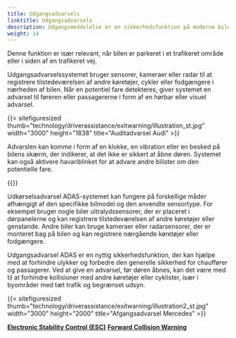 ```yaml
---
title: Udgangsadvarsels
linktitle: Udgangsadvarsels
description: Udgangsmeddelelse er en sikkerhedsfunktion på moderne biler designet til at advare førere og passagerer om potentielle farer, når de forbereder sig på at forlade køretøjet.
weight: 14
---
```

<!-- markdownlint-disable MD033 -->
Denne funktion er især relevant, når bilen er parkeret i et trafikeret område eller i siden af ​​en trafikeret vej.

Udgangsadvarselssystemet bruger sensorer, kameraer eller radar til at registrere tilstedeværelsen af ​​andre køretøjer, cykler eller fodgængere i nærheden af ​​bilen. Når en potentiel fare detekteres, giver systemet en advarsel til føreren eller passagererne i form af en hørbar eller visuel advarsel.

{{< sitefiguresized thumb="technology/driverassistance/exitwarning/illustration_st.jpg" width="3000" height="1838" title="Auditadvarsel Audi" >}}

Advarslen kan komme i form af en klokke, en vibration eller en besked på bilens skærm, der indikerer, at det ikke er sikkert at åbne døren. Systemet kan også aktivere havariblinket for at advare andre bilister om den potentielle fare.

{{<evkxdisplayaddarticle />}}

Udkørselsadvarsel ADAS-systemet kan fungere på forskellige måder afhængigt af den specifikke bilmodel og den anvendte sensortype. For eksempel bruger nogle biler ultralydssensorer, der er placeret i dørpanelerne og kan registrere tilstedeværelsen af ​​andre køretøjer eller genstande. Andre biler kan bruge kameraer eller radarsensorer, der er monteret bag på bilen og kan registrere nærgående køretøjer eller fodgængere.

Udgangsadvarsel ADAS er en nyttig sikkerhedsfunktion, der kan hjælpe med at forhindre ulykker og forbedre den generelle sikkerhed for chauffører og passagerer. Ved at give en advarsel, før døren åbnes, kan det være med til at forhindre kollisioner med andre køretøjer eller cyklister, især i byområder med tæt trafik og begrænset udsyn.

{{< sitefiguresized thumb="technology/driverassistance/exitwarning/illustration2_st.jpg" width="3000" height="2000" title="Afgangsadvarsel Mercedes" >}}

<div class="mt-3 mb-3">
     <a href="../electronicstabilitycontrol/" class="text-decoration-none text-black"><strong><i class="bi-arrow-left"></i> Electronic Stability Control (ESC)</strong></a>
     <a href="../forwardcollisionwarning/" class="text-decoration-none text-black float-end"><strong>Forward Collision Warning <i class="bi-arrow-right"></i></strong></a>
</div>